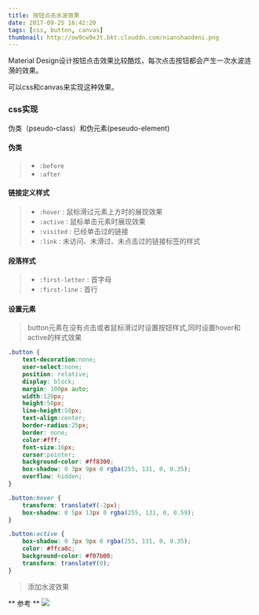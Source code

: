```yaml
---
title: 按钮点击水波效果
date: 2017-09-25 16:42:20
tags: [css, button, canvas]
thumbnail: http://ow9cw9x3t.bkt.clouddn.com/nianshaodeni.png
---
```


Material Design设计按钮点击效果比较酷炫，每次点击按钮都会产生一次水波涟漪的效果。

可以css和canvas来实现这种效果。

### css实现

伪类（pseudo-class）和伪元素(peseudo-element)

#### 伪类
> * ```:before```
> * ```:after```

#### 链接定义样式
> * ```:hover``` : 鼠标滑过元素上方时的展现效果
> * ```:active``` : 鼠标单击元素时展现效果
> * ```:visited``` : 已经单击过的链接
> * ```:link``` : 未访问、未滑过、未点击过的链接标签的样式

#### 段落样式
> * ```:first-letter``` : 首字母
> * ```:first-line``` : 首行

#### 设置元素

> button元素在没有点击或者鼠标滑过时设置按钮样式,同时设置hover和active的样式效果

```css
.button {
    text-decoration:none;
    user-select:none;
    position: relative;
    display: block;
    margin: 100px auto;
    width:120px;
    height:50px;
    line-height:50px;
    text-align:center;
    border-radius:25px;
    border: none;
    color:#fff;
    font-size:16px;
    cursor:pointer;
    background-color: #ff8300;
    box-shadow: 0 3px 9px 0 rgba(255, 131, 0, 0.35);
    overflow: hidden;
}

.button:hover {
    transform: translateY(-2px);
    box-shadow: 0 5px 13px 0 rgba(255, 131, 0, 0.59);
}

.button:active {
    box-shadow: 0 3px 9px 0 rgba(255, 131, 0, 0.35);
    color: #ffca8c;
    background-color: #f07b00;
    transform: translateY(0);
}
```
<script async src="//jsfiddle.net/wangyutao/3vseL19b/2/embed/html,css,result/"></script>

> 添加水波效果




** 参考 **
![](http://ow9cw9x3t.bkt.clouddn.com/click-button.png)



